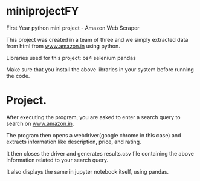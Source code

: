 # miniprojectFY
First Year python mini project - Amazon Web Scraper

This project was created in a team of three and we simply extracted data from html from www.amazon.in using python.

Libraries used for this project:
bs4
selenium
pandas

Make sure that you install the above libraries in your system before running the code.

# Project.
After executing the program, you are asked to enter a search query to search on www.amazon.in.

The program then opens a webdriver(google chrome in this case) and extracts information like description, price, and rating.

It then closes the driver and generates results.csv file containing the above information related to your search query.

It also displays the same in jupyter notebook itself, using pandas.
